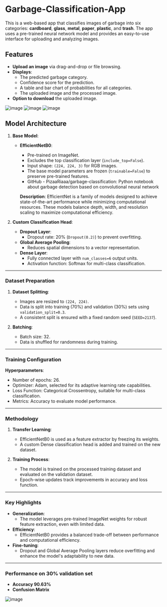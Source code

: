 # Garbage-Classification-App
This is a web-based app that classifies images of garbage into six categories: **cardboard**, **glass**, **metal**, **paper**, **plastic**, and **trash**. The app uses a pre-trained neural network model and provides an easy-to-use interface for uploading and analyzing images.
 
## Features

- **Upload an image** via drag-and-drop or file browsing.
- **Displays**:
  - The predicted garbage category.
  - Confidence score for the prediction.
  - A table and bar chart of probabilities for all categories.
  - The uploaded image and the processed image.
- **Option to download** the uploaded image.

![image](https://github.com/user-attachments/assets/1f726861-0cde-42c6-94a1-0d7366c02865)
![image](https://github.com/user-attachments/assets/7f959888-f86d-48dc-8f2c-1f59a8f79553)
![image](https://github.com/user-attachments/assets/45314272-7afd-4896-bda1-af95c86712d2)

## Model Architecture
1. **Base Model**:
   - **EfficientNetB0**:
     - Pre-trained on ImageNet.
     - Excludes the top classification layer (`include_top=False`).
     - Input shape: `(224, 224, 3)` for RGB images.
     - The base model parameters are frozen (`trainable=False`) to preserve pre-trained features.
     - GitHub - PizaaRiaaa/garbage-classification: Python notebook about garbage detection based on convolutional neural network
     
     **Description**: EfficientNet is a family of models designed to achieve state-of-the-art performance while minimizing computational resources. These models balance depth, width, and resolution scaling to maximize computational efficiency.

2. **Custom Classification Head**:
   - **Dropout Layer**:
     - Dropout rate: 20% (`Dropout(0.2)`) to prevent overfitting.
   - **Global Average Pooling**:
     - Reduces spatial dimensions to a vector representation.
   - **Dense Layer**:
     - Fully connected layer with `num_classes=6` output units.
     - Activation function: Softmax for multi-class classification.

---

### Dataset Preparation

1. **Dataset Splitting**:
   - Images are resized to `(224, 224)`.
   - Data is split into training (70%) and validation (30%) sets using `validation_split=0.3`.
   - A consistent split is ensured with a fixed random seed (`SEED=2137`).

2. **Batching**:
   - Batch size: 32.
   - Data is shuffled for randomness during training.

---

### Training Configuration

**Hyperparameters**:
   - Number of epochs: 26.
   - Optimizer: Adam, selected for its adaptive learning rate capabilities.
   - Loss Function: Categorical Crossentropy, suitable for multi-class classification.
   - Metrics: Accuracy to evaluate model performance.

---

### Methodology

1. **Transfer Learning**:
   - EfficientNetB0 is used as a feature extractor by freezing its weights.
   - A custom Dense classification head is added and trained on the new dataset.

2. **Training Process**:
   - The model is trained on the processed training dataset and evaluated on the validation dataset.
   - Epoch-wise updates track improvements in accuracy and loss function.

---

### Key Highlights

- **Generalization**:
  - The model leverages pre-trained ImageNet weights for robust feature extraction, even with limited data.
- **Efficiency**:
  - EfficientNetB0 provides a balanced trade-off between performance and computational efficiency.
- **Fine-tuning**:
  - Dropout and Global Average Pooling layers reduce overfitting and enhance the model's adaptability to new data.

---

### Performance on 30% validation set

- **Accuracy 90.63%**
- **Confusion Matrix**

![image](https://github.com/user-attachments/assets/b0a8b6b2-2d50-4957-9c17-269e54d55902)


